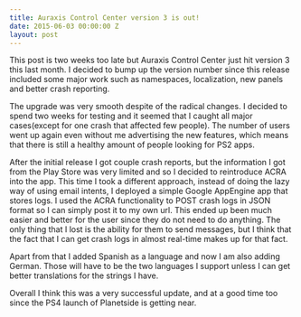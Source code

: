```yaml
---
title: Auraxis Control Center version 3 is out!
date: 2015-06-03 00:00:00 Z
layout: post
---
```


This post is two weeks too late but Auraxis Control Center just hit version 3 this last month. I decided to bump up the version number since this release included some major work such as namespaces, localization, new panels and better crash reporting. 

The upgrade was very smooth despite of the radical changes. I decided to spend two weeks for testing and it seemed that I caught all major cases(except for one crash that affected few people). The number of users went up again even without me advertising the new features, which means that there is still a healthy amount of people looking for PS2 apps. 

After the initial release I got couple crash reports, but the information I got from the Play Store was very limited and so I decided to reintroduce ACRA into the app. This time I took a different approach, instead of doing the lazy way of using email intents, I deployed a simple Google AppEngine app that stores logs. I used the ACRA functionality to POST crash logs in JSON format so I can simply post it to my own url. This ended up been much easier and better for the user since they do not need to do anything. The only thing that I lost is the ability for them to send messages, but I think that the fact that I can get crash logs in almost real-time makes up for that fact.

Apart from that I added Spanish as a language and now I am also adding German. Those will have to be the two languages I support unless I can get better translations for the strings I have. 

Overall I think this was a very successful update, and at a good time too since the PS4 launch of Planetside is getting near.
